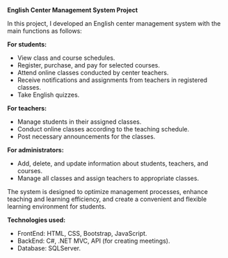 **English Center Management System Project**

In this project, I developed an English center management system with the main functions as follows:

**For students:**  
- View class and course schedules.  
- Register, purchase, and pay for selected courses.  
- Attend online classes conducted by center teachers.  
- Receive notifications and assignments from teachers in registered classes.  
- Take English quizzes.

**For teachers:**  
- Manage students in their assigned classes.  
- Conduct online classes according to the teaching schedule.  
- Post necessary announcements for the classes.

**For administrators:**  
- Add, delete, and update information about students, teachers, and courses.  
- Manage all classes and assign teachers to appropriate classes.

The system is designed to optimize management processes, enhance teaching and learning efficiency, and create a convenient and flexible learning environment for students.

**Technologies used:**  
- FrontEnd: HTML, CSS, Bootstrap, JavaScript.  
- BackEnd: C#, .NET MVC, API (for creating meetings).  
- Database: SQLServer.
